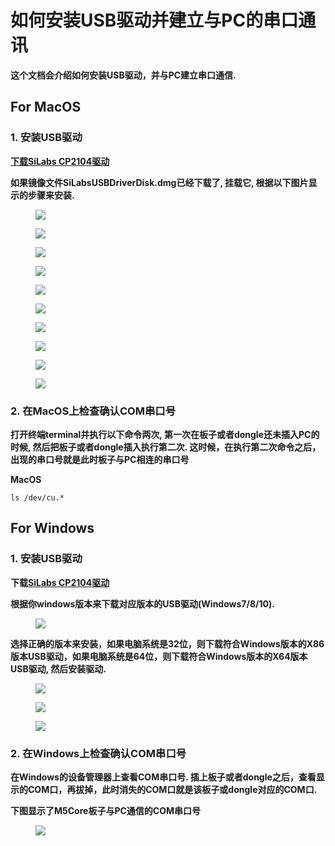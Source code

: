 # 如何安装USB驱动并建立与PC的串口通讯

**这个文档会介绍如何安装USB驱动，并与PC建立串口通信.**

## For MacOS

### 1. 安装USB驱动

**[下载SiLabs CP2104驱动](https://www.silabs.com/documents/public/software/Mac_OSX_VCP_Driver.zip)**

**如果镜像文件SiLabsUSBDriverDisk.dmg已经下载了, 挂载它, 根据以下图片显示的步骤来安装.**

<figure>
    <img src="assets/img/getting_started_pics/establish_serial_connection/macOS_CP2104_dmg.png">
</figure>

<figure>
    <img src="assets/img/getting_started_pics/establish_serial_connection/macOS_CP2104_pkg.png">
</figure>

<figure>
    <img src="assets/img/getting_started_pics/establish_serial_connection/2.png">
</figure>

<figure>
    <img src="assets/img/getting_started_pics/establish_serial_connection/3.png">
</figure>

<figure>
    <img src="assets/img/getting_started_pics/establish_serial_connection/4.png">
</figure>

<figure>
    <img src="assets/img/getting_started_pics/establish_serial_connection/5.png">
</figure>

<figure>
    <img src="assets/img/getting_started_pics/establish_serial_connection/6.png">
</figure>

<figure>
    <img src="assets/img/getting_started_pics/establish_serial_connection/7.png">
</figure>

<figure>
    <img src="assets/img/getting_started_pics/establish_serial_connection/8.png">
</figure>

<figure>
    <img src="assets/img/getting_started_pics/establish_serial_connection/9.png">
</figure>

### 2. 在MacOS上检查确认COM串口号

**打开终端terminal并执行以下命令两次, 第一次在板子或者dongle还未插入PC的时候, 然后把板子或者dongle插入执行第二次. 这时候，在执行第二次命令之后，出现的串口号就是此时板子与PC相连的串口号**

**MacOS**

    ls /dev/cu.*



## For Windows

### 1. 安装USB驱动

**下载[SiLabs CP2104驱动](https://www.silabs.com/products/development-tools/software/usb-to-uart-bridge-vcp-drivers)**

**根据你windows版本来下载对应版本的USB驱动(Windows7/8/10).**

<figure>
    <img src="assets/img/getting_started_pics/establish_serial_connection/windows_download_CP2104_USB_driver.png">
</figure>

**选择正确的版本来安装，如果电脑系统是32位，则下载符合Windows版本的X86版本USB驱动，如果电脑系统是64位，则下载符合Windows版本的X64版本USB驱动, 然后安装驱动.**

<figure>
    <img src="assets/img/getting_started_pics/establish_serial_connection/windows_install_usb_driver01.png">
</figure>

<figure>
    <img src="assets/img/getting_started_pics/establish_serial_connection/windows_install_usb_driver02.png">
</figure>

<figure>
    <img src="assets/img/getting_started_pics/establish_serial_connection/windows_install_usb_driver03.png">
</figure>

### 2. 在Windows上检查确认COM串口号

**在Windows的设备管理器上查看COM串口号. 插上板子或者dongle之后，查看显示的COM口，再拔掉，此时消失的COM口就是该板子或dongle对应的COM口.**

**下图显示了M5Core板子与PC通信的COM串口号**

<figure>
    <img src="assets/img/getting_started_pics/establish_serial_connection/windows_m5stack_in_device_manager.png">
</figure>
